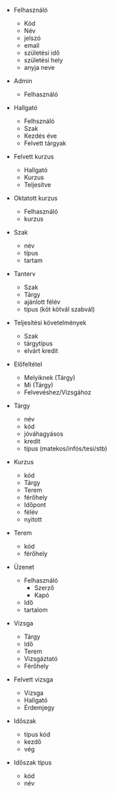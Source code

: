 - Felhasználó
    - Kód 
    - Név
    - jelszó
    - email
    - születési idő
    - születési hely
    - anyja neve

- Admin
    - Felhasználó

- Hallgató
    - Felhsználó
    - Szak
    - Kezdés éve
    - Felvett tárgyak

- Felvett kurzus
    - Hallgató
    - Kurzus
    - Teljesítve

- Oktatott kurzus
    - Felhasználó
    - kurzus

- Szak
    - név
    - típus
    - tartam

- Tanterv
    - Szak
    - Tárgy
    - ajánlott félév
    - típus (köt kötvál szabvál)

- Teljesítési követelmények
    - Szak
    - tárgytípus
    - elvárt kredit

- Előfeltétel
    - Melyiknek (Tárgy)
    - Mi (Tárgy)
    - Felvevéshez/Vizsgához

- Tárgy
    - név
    - kód
    - jóváhagyásos
    - kredit
    - típus (matekos/infós/tesi/stb)

- Kurzus
    - kód
    - Tárgy
    - Terem
    - férőhely
    - Időpont
    - félév
    - nyitott

- Terem
    - kód
    - férőhely

- Üzenet
    - Felhasználó 
        - Szerző
        - Kapó
    - Idő
    - tartalom

- Vizsga
    - Tárgy
    - Idő
    - Terem
    - Vizsgáztató
    - Férőhely

- Felvett vizsga
    - Vizsga
    - Hallgató
    - Érdemjegy

- Időszak
    - típus kód
    - kezdő
    - vég

- Időszak típus
    - kód
    - név